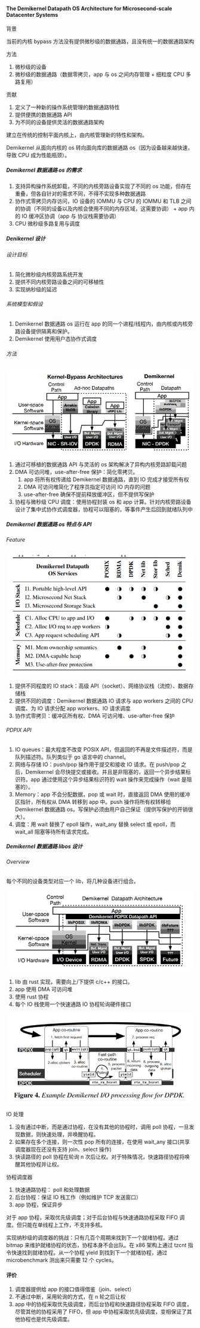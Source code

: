 
#### The Demikernel Datapath OS Architecture for Microsecond-scale Datacenter Systems

背景

当前的内核 bypass 方法没有提供微秒级的数据通路，且没有统一的数据通路架构

方法
1. 微秒级的设备
2. 微秒级的数据通路（数据零拷贝，app 与 os 之间内存管理 + 细粒度 CPU 多路复用）


贡献
1. 定义了一种新的操作系统管理的数据通路特性
2. 提供便携的数据通路 API
3. 为不同的设备提供灵活的数据通路架构


建立在传统的控制平面内核上，由内核管理新的特性和架构。

Demikernel 从面向内核的 os 转向面向库的数据通路 os（因为设备越来越快速，导致 CPU 成为性能瓶颈）。

##### Demikernel 数据通路 os 的需求

1. 支持异构操作系统卸载，不同的内核旁路设备实现了不同的 os 功能，但存在重叠，但各自针对的需求不同，不得不实现多种数据通路
2. 协作式零拷贝内存访问，IO 设备的 IOMMU 与 CPU 的 IOMMU 和 TLB 之间的协调（不同的设备以及内核会使用不同的内存区域，这需要协调） + app 内的 IO 缓冲区协调（app 与 协议栈需要协调）
3. CPU 微秒级多路复用与调度


##### Denikernel 设计

###### 设计目标

1. 简化微秒级内核旁路系统开发
2. 提供不同内核旁路设备之间的可移植性
3. 实现纳秒级的延迟

###### 系统模型和假设

1. Demikernel 数据通路 os 运行在 app 的同一个进程/线程内，由内核或内核旁路设备提供隔离和保护。
2. Demikernel 使用用户态协作式调度

###### 方法

![arch](./assets/demikernel-arch.png)

1. 通过可移植的数据通路 API 与灵活的 os 架构解决了异构内核旁路卸载问题
2. DMA 可访问堆，use-after-free 保护：简化零拷贝。
   1. app 将所有权传递给 Demikernel 数据通路，直到 IO 完成才接受所有权
   2. DMA 可访问堆简化了程序员指定可访问 IO 内存的问题
   3. use-after-free 确保不提前释放缓冲区，但不提供写保护
3. 协程与微秒级 CPU 调度：使用协程封装 os 和 app 计算。针对内核旁路设备设计了集中式协作式调度器，协程可以阻塞的，等事件产生后回到就绪队列中

##### Demikernel 数据通路 os 特点与 API

###### Feature

![services](./assets/demikernel-services.png)

1. 提供不同程度的 IO stack：高级 API（socket）、网络协议栈（流控）、数据存储栈
2. 提供不同的调度：Demikernel 数据通路 IO 请求与 app workers 之间的 CPU 调度、为 IO 请求分配 app workers、IO 请求调度
3. 协作式零拷贝：缓冲区所有权、DMA 可访问堆、use-after-free 保护
   
###### PDPIX API

1. IO queues：最大程度不改变 POSIX API，但返回的不再是文件描述符，而是队列描述符。队列类似于 go 语言中的 channel。
2. 网络与存储 IO：push/pop 操作用于提交和接收 IO 请求。在 push/pop 之后，Demikernel 会尽快提交或接收。并且是非阻塞的，返回一个异步结果标识符。app 通过使用这个异步结果标识符的 wait 操作来完成操作（wait 是阻塞的）。
3. Memory：app 不会分配数据，pop 或 wait 时，直接返回 DMA 使用的缓冲区指针，所有权从 DMA 转移到 app 中。push 操作将所有权转移给 Demikernel 数据通路 os。写保护必须由用户自己保证（提供写保护的开销很大）。
4. 调度：用 wait 替换了 epoll 操作，wait_any 替换 select 或 epoll，而 wait_all 阻塞等待所有请求完成。

##### Demikernel 数据通路 libos 设计

###### Overview

每个不同的设备类型对应一个 lib，将几种设备进行组合。

![arch](./assets/demikernel-arch2.png)

1. lib 由 rust 实现，需要向上/下提供 c/c++ 的接口。
2. app 使用 DMA 可访问堆
3. 使用 rust 协程
4. 每个 IO 栈使用一个快速通路 IO 协程轮询硬件接口

![example](./assets/demikernel-example.png)

IO 处理
1. 没有通过中断，而是通过协程，在没有其他的协程时，调用 poll 协程，一旦发现数据，则快速处理，并唤醒协程。
2. 如果存在多个连接，则一次性 pop 所有的连接，在使用 wait_any 接口(共享调度器现在还没有支持 join、select 操作)
3. 快读路径的 poll 协程在轮询 n 次后让权。对于特殊情况，快速路径协程将唤醒其他协程并让权。

协程调度器

1. 快速通路协程： poll 和处理数据
2. 后台协程：保证 IO 栈工作（例如维护 TCP 发送窗口）
3. app 协程，保证异步

对于 app 协程，采取优先级调度；对于后台协程与快速通路协程采取 FIFO 调度。但只能在单线程上工作，不支持多核。

实现纳秒级的调度器的挑战：只有几百个周期来找到下一个就绪协程。通过 bitmap 来维护就绪协程的状态，协程本身不会出队。在 x86 架构上通过 tzcnt 指令快速找到就绪协程。从一个协程 yield 到找到下一个就绪协程，通过 microbenchmark 测出来只需要 12 个 cycles。


#### 评价

1. 调度器提供给 app 的接口值得借鉴（join、select）
2. 不通过中断，采用轮询的方式，在 n 轮之后让权
3. app 中的协程采取优先级调度，而后台协程和快速路径协程采取 FIFO 调度，尽管其他的协程采用了 FIFO，但 app 中协程采取优先级调度，变相保证了其他协程也是优先级调度。



